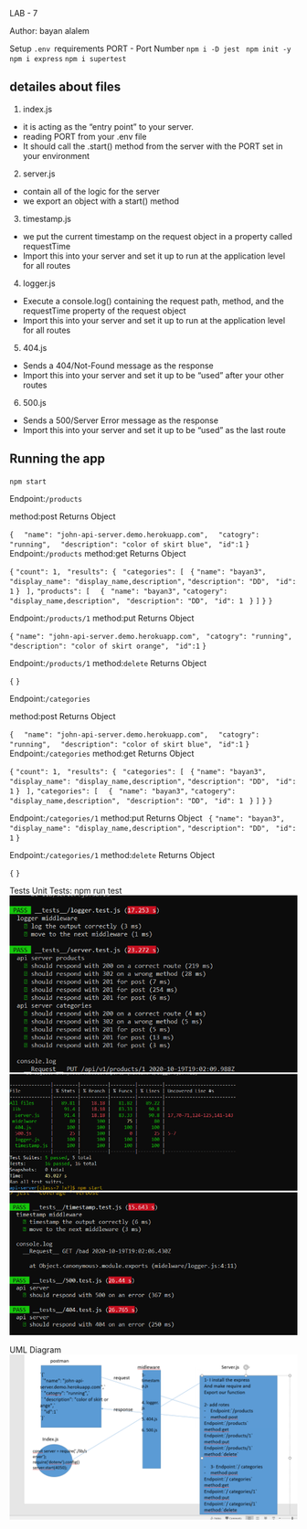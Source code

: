 LAB - 7

Author: bayan alalem

Setup
`.env `requirements
PORT - Port Number
`npm i -D jest ` `npm init -y` `npm i express` `npm i supertest`

## detailes about files

1. index.js 

- it is acting  as the “entry point” to your server.
-  reading PORT from your .env file
- It should call the .start() method from the server with the PORT set in your environment

2. server.js 

 - contain all of the logic for the server
- we  export an object with a start() method 


3. timestamp.js
- we put the current timestamp on the request object in a property called requestTime
- Import this into your server and set it up to run at the application level for all routes


4. logger.js
- Execute a console.log() containing the request path, method, and the requestTime property of the request object
- Import this into your server and set it up to run at the application level for all routes

5. 404.js
- Sends a 404/Not-Found message as the response 
- Import this into your server and set it up to be “used” after your other routes

6. 500.js
- Sends a 500/Server Error message as the response 
- Import this into your server and set it up to be “used” as the last route

## Running the app

`npm start`

Endpoint:`/products`

method:post
Returns Object

`{`
`  "name": "john-api-server.demo.herokuapp.com",`
`  "catogry": "running",`
`  "description": "color of skirt blue",`
 ` "id":1`
`}`
Endpoint:`/products`
method:get
Returns Object

`{`
    `"count": 1,`
   ` "results": {`
       ` "categories": [`
           ` {`
                `"name": "bayan3",`
               ` "display_name": "display_name,description",`
                `"description": "DD",`
               ` "id": 1`
            `}`
       ` ],`
        `"products": [`
           `  {`
               ` "name": "bayan3",`
                `"catogery": "display_name,description",`
               ` "description": "DD",`
               ` "id": 1`
           ` }`
        `]`
    `}`
`}`

Endpoint:`/products/1`
method:put
Returns Object

`{`
  `"name": "john-api-server.demo.herokuapp.com",`
 ` "catogry": "running",`
 ` "description": "color of skirt orange",`
 ` "id":1`
`}`

Endpoint:`/products/1`
method:`delete`
Returns Object

`{`
`}`


Endpoint:`/categories`

method:post
Returns Object

`{`
`  "name": "john-api-server.demo.herokuapp.com",`
`  "catogry": "running",`
`  "description": "color of skirt blue",`
 ` "id":1`
`}`
Endpoint:`/categories`
method:get
Returns Object

`{`
    `"count": 1,`
   ` "results": {`
       ` "categories": [`
           ` {`
                `"name": "bayan3",`
               ` "display_name": "display_name,description",`
                `"description": "DD",`
               ` "id": 1`
            `}`
       ` ],`
        `"categories": [`
           `  {`
               ` "name": "bayan3",`
                `"catogery": "display_name,description",`
               ` "description": "DD",`
               ` "id": 1`
           ` }`
        `]`
    `}`
`}`

Endpoint:`/categories/1`
method:put
Returns Object
    ` {`
                `"name": "bayan3",`
               ` "display_name": "display_name,description",`
                `"description": "DD",`
               ` "id": 1`
            `}`

Endpoint:`/categories/1`
method:`delete`
Returns Object

`{`
`}`

Tests
Unit Tests: npm run test
![](lab71.PNG)
![](lab72.PNG)
![](lab73.PNG)



UML Diagram
![](urltestlab7.PNG)